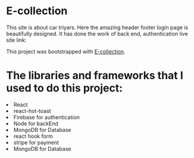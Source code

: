 # E-collection

This site is about car triyars. Here the amazing header footer login page is beautifully designed. It has done the work of back end, authentication live site link: 

This project was bootstrapped with [E-collection](https://t-collection-eaf74.web.app).

# The libraries and frameworks that I used to do this project:

<li>React</li>
<li>react-hot-toast</li>
<li>Firebase for authentication</li>
<li>Node for backEnd</li>
<li>MongoDB for Database</li>
<li>react hook form</li>
<li>stripe for payment</li>
<li>MongoDB for Database</li>




